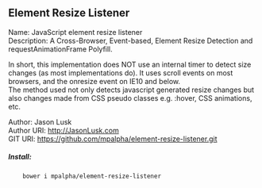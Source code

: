 ## Element Resize Listener

Name: JavaScript element resize listener  
Description: A Cross-Browser, Event-based, Element Resize Detection and requestAnimationFrame Polyfill.  

In short, this implementation does NOT use an internal timer to detect size changes (as most implementations do). It uses scroll events on most browsers, and the onresize event on IE10 and below.  
The method used not only detects javascript generated resize changes but also changes made from CSS pseudo classes e.g. :hover, CSS animations, etc.  

Author: Jason Lusk  
Author URI: http://JasonLusk.com  
GIT URI: https://github.com/mpalpha/element-resize-listener.git  

##### Install:
```Batchfile
    bower i mpalpha/element-resize-listener
```
